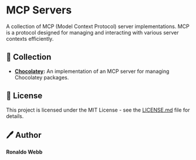 # MCP Servers

A collection of MCP (Model Context Protocol) server implementations. MCP is a protocol designed for managing and interacting with various server contexts efficiently.

## :book: Collection

* **[Chocolatey](chocolatey/README.md):** An implementation of an MCP server for managing Chocolatey packages.

## :key: License

This project is licensed under the MIT License - see the [LICENSE.md](LICENSE.md) file for details.

## :pen: Author

**Ronaldo Webb**